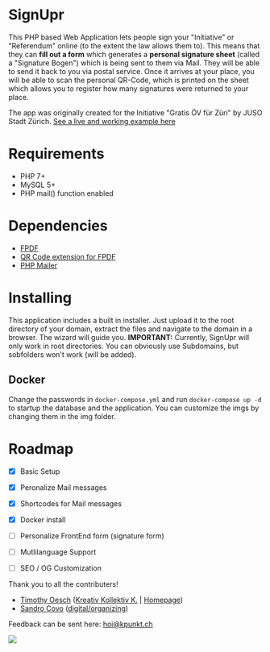 # SignUpr
This PHP based Web Application lets people sign your "Initiative" or "Referendum" online (to the extent the law allows them to). This means that they can **fill out a form** which generates a **personal signature sheet** (called a "Signature Bogen") which is being sent to them via Mail. They will be able to send it back to you via postal service. Once it arrives at your place, you will be able to scan the personal QR-Code, which is printed on the sheet which allows you to register how many signatures were returned to your place.

The app was originally created for the Initiative "Gratis ÖV für Züri" by JUSO Stadt Zürich. [See a live and working example here](http://sign.gratis-oev-zueri.ch/) 



# Requirements

- PHP 7+
- MySQL 5+
- PHP mail() function enabled



# Dependencies

- [FPDF](https://github.com/Setasign/FPDF)
- [QR Code extension for FPDF](https://prgm.spipu.net/view/27)
- [PHP Mailer](https://github.com/PHPMailer/PHPMailer)



# Installing
This application includes a built in installer. Just upload it to the root directory of your domain, extract the files and navigate to the domain in a browser. The wizard will guide you. **IMPORTANT:** Currently, SignUpr will only work in root directories. You can obviously use Subdomains, but sobfolders won't work (will be added).

## Docker
Change the passwords in `docker-compose.yml` and run `docker-compose up -d` to startup the database and the application. You can customize the imgs by changing them in the img folder.



# Roadmap

- [x] Basic Setup
- [x] Peronalize Mail messages
- [x] Shortcodes for Mail messages
- [x] Docker install
- [ ] Personalize FrontEnd form (signature form)
- [ ] Mutlilanguage Support
- [ ] SEO / OG Customization



Thank you to all the contributers!

- [Timothy Oesch](https://github.com/timothyoesch) ([Kreativ Kollektiv K.](https://github.com/kollektiv-kpunkt) | [Homepage](http://kpunkt.ch/))
- [Sandro Covo](https://github.com/sacovo) ([digital/organizing](https://digitalorganizing.ch/))



Feedback can be sent here: hoi@kpunkt.ch



<a href="https://www.buymeacoffee.com/timothyoesch"><img src="https://img.buymeacoffee.com/button-api/?text=Buy me a coffee&emoji=❤️&slug=timothyoesch&button_colour=FF5F5F&font_colour=ffffff&font_family=Cookie&outline_colour=000000&coffee_colour=FFDD00"></a>

